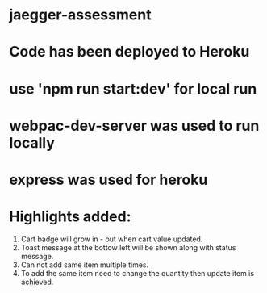 # jaegger-assessment

# Code has been deployed to Heroku
# use 'npm run start:dev' for local run

# webpac-dev-server was used to run locally
# express was used for heroku

# Highlights added:
1. Cart badge will grow in - out when cart value updated.
2. Toast message at the bottow left will be shown along with status message.
3. Can not add same item multiple times.
4. To add the same item need to change the quantity then update item is achieved.
